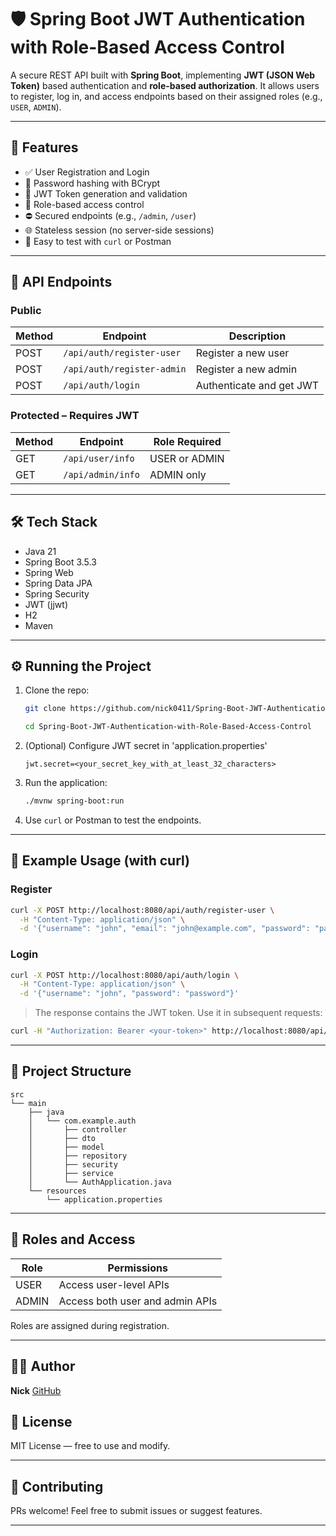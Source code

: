 # 🛡️ Spring Boot JWT Authentication with Role-Based Access Control

A secure REST API built with **Spring Boot**, implementing **JWT (JSON Web Token)** based authentication and **role-based authorization**. It allows users to register, log in, and access endpoints based on their assigned roles (e.g., `USER`, `ADMIN`).

---

## 🚀 Features

* ✅ User Registration and Login
* 🔐 Password hashing with BCrypt
* 🪪 JWT Token generation and validation
* 👥 Role-based access control
* ⛔ Secured endpoints (e.g., `/admin`, `/user`)
* 🌐 Stateless session (no server-side sessions)
* 🧪 Easy to test with `curl` or Postman

---

## 📆 API Endpoints

### Public

| Method | Endpoint                   | Description              |
| ------ |----------------------------|--------------------------|
| POST   | `/api/auth/register-user`  | Register a new user      |
| POST   | `/api/auth/register-admin` | Register a new admin     |
| POST   | `/api/auth/login`          | Authenticate and get JWT |

### Protected – Requires JWT

| Method | Endpoint          | Role Required |
| ------ | ----------------- | ------------- |
| GET    | `/api/user/info`  | USER or ADMIN |
| GET    | `/api/admin/info` | ADMIN only    |

---

## 🛠️ Tech Stack

* Java 21
* Spring Boot 3.5.3
* Spring Web
* Spring Data JPA
* Spring Security
* JWT (jjwt)
* H2
* Maven

---

## ⚙️ Running the Project

1. Clone the repo:

   ```bash
   git clone https://github.com/nick0411/Spring-Boot-JWT-Authentication-with-Role-Based-Access-Control.git
   
   cd Spring-Boot-JWT-Authentication-with-Role-Based-Access-Control
   ```

2. (Optional) Configure JWT secret in 'application.properties'

   ```properties
   jwt.secret=<your_secret_key_with_at_least_32_characters>
   ```

3. Run the application:

   ```bash
   ./mvnw spring-boot:run
   ```

4. Use `curl` or Postman to test the endpoints.

---

## 🧪 Example Usage (with curl)

### Register

```bash
curl -X POST http://localhost:8080/api/auth/register-user \
  -H "Content-Type: application/json" \
  -d '{"username": "john", "email": "john@example.com", "password": "password"}'
```

### Login

```bash
curl -X POST http://localhost:8080/api/auth/login \
  -H "Content-Type: application/json" \
  -d '{"username": "john", "password": "password"}'
```

> The response contains the JWT token. Use it in subsequent requests:

```bash
curl -H "Authorization: Bearer <your-token>" http://localhost:8080/api/user/info
```

---

## 🧱 Project Structure

```
src
└── main
    ├── java
    │   └── com.example.auth
    │       ├── controller
    │       ├── dto
    │       ├── model
    │       ├── repository
    │       ├── security
    │       ├── service
    │       └── AuthApplication.java
    └── resources
        └── application.properties
```

---

## 🔐 Roles and Access

| Role  | Permissions                     |
| ----- | ------------------------------- |
| USER  | Access user-level APIs          |
| ADMIN | Access both user and admin APIs |

Roles are assigned during registration.

---

## 🧑‍💻 Author

**Nick**
[GitHub](https://github.com/nick0411)


## 📄 License

MIT License — free to use and modify.

---

## 🤝 Contributing

PRs welcome! Feel free to submit issues or suggest features.

---
